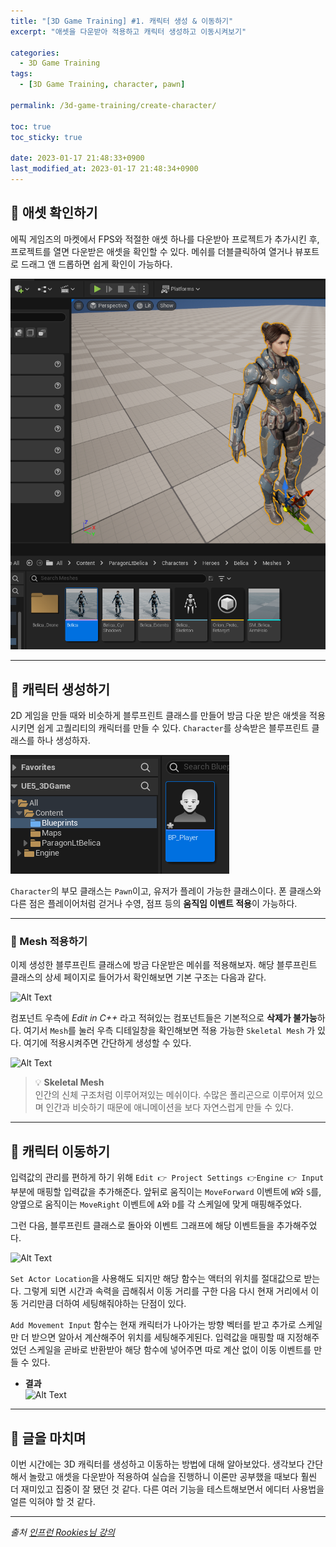 ```yaml
---
title: "[3D Game Training] #1. 캐릭터 생성 & 이동하기"
excerpt: "애셋을 다운받아 적용하고 캐릭터 생성하고 이동시켜보기"

categories:
  - 3D Game Training
tags:
  - [3D Game Training, character, pawn]

permalink: /3d-game-training/create-character/

toc: true
toc_sticky: true

date: 2023-01-17 21:48:33+0900
last_modified_at: 2023-01-17 21:48:34+0900
---
```


## 👻 애셋 확인하기
에픽 게임즈의 마켓에서 FPS와 적절한 애셋 하나를 다운받아 프로젝트가 추가시킨 후, 프로젝트를 열면 다운받은 애셋을 확인할 수 있다. 메쉬를 더블클릭하여 열거나 뷰포트로 드래그 앤 드롭하면 쉽게 확인이 가능하다.

![Alt Text](/assets/images/posts_img/projects/3d-game-training/create-character/skeletal-mesh.PNG)   

***

## 👻 캐릭터 생성하기
2D 게임을 만들 때와 비슷하게 블루프린트 클래스를 만들어 방금 다운 받은 애셋을 적용시키면 쉽게 고퀄리티의 캐릭터를 만들 수 있다. ``` Character ```를 상속받은 블루프린트 클래스를 하나 생성하자.

![Alt Text](/assets/images/posts_img/projects/3d-game-training/create-character/bpclass-character.PNG)   

``` Character ```의 부모 클래스는 ``` Pawn ```이고, 유저가 플레이 가능한 클래스이다. 폰 클래스와 다른 점은 플레이어처럼 걷거나 수영, 점프 등의 **움직임 이벤트 적용**이 가능하다.

***

### 🌱 Mesh 적용하기
이제 생성한 블루프린트 클래스에 방금 다운받은 메쉬를 적용해보자. 해당 블루프린트 클래스의 상세 페이지로 들어가서 확인해보면 기본 구조는 다음과 같다.

![Alt Text](/assets/images/posts_img/projects/3d-game-training/create-character/mesh-component.PNG)   

컴포넌트 우측에 _Edit in C++_ 라고 적혀있는 컴포넌트들은 기본적으로 **삭제가 불가능**하다. 여기서 ``` Mesh ```를 눌러 우측 디테일창을 확인해보면 적용 가능한 ``` Skeletal Mesh ``` 가 있다. 여기에 적용시켜주면 간단하게 생성할 수 있다.

![Alt Text](/assets/images/posts_img/projects/3d-game-training/create-character/mesh.PNG)   

> 💡 **Skeletal Mesh**   
인간의 신체 구조처럼 이루어져있는 메쉬이다. 수많은 폴리곤으로 이루어져 있으며 인간과 비슷하기 때문에 애니메이션을 보다 자연스럽게 만들 수 있다.

***

## 👻 캐릭터 이동하기
입력값의 관리를 편하게 하기 위해 ``` Edit 👉 Project Settings 👉Engine 👉 Input ``` 부분에 매핑할 입력값을 추가해준다. 앞뒤로 움직이는 ``` MoveForward ``` 이벤트에 ``` W ```와 ``` S ```를, 양옆으로 움직이는 ``` MoveRight ``` 이벤트에 ``` A ```와 ``` D ```를 각 스케일에 맞게 매핑해주었다.

그런 다음, 블루프린트 클래스로 돌아와 이벤트 그래프에 해당 이벤트들을 추가해주었다.

![Alt Text](/assets/images/posts_img/projects/3d-game-training/create-character/add-movement-input.PNG)   

``` Set Actor Location ```을 사용해도 되지만 해당 함수는 액터의 위치를 절대값으로 받는다. 그렇게 되면 시간과 속력을 곱해줘서 이동 거리를 구한 다음 다시 현재 거리에서 이동 거리만큼 더하여 세팅해줘야하는 단점이 있다.

``` Add Movement Input ``` 함수는 현재 캐릭터가 나아가는 방향 벡터를 받고 추가로 스케일만 더 받으면 알아서 계산해주어 위치를 세팅해주게된다. 입력값을 매핑할 때 지정해주었던 스케일을 곧바로 반환받아 해당 함수에 넣어주면 따로 계산 없이 이동 이벤트를 만들 수 있다.

- **결과**   
![Alt Text](/assets/images/posts_img/projects/3d-game-training/create-character/move-character.gif)   

***

## 👻 글을 마치며
이번 시간에는 3D 캐릭터를 생성하고 이동하는 방법에 대해 알아보았다. 생각보다 간단해서 놀랐고 애셋을 다운받아 적용하여 실습을 진행하니 이론만 공부했을 때보다 훨씬 더 재미있고 집중이 잘 됐던 것 같다. 다른 여러 기능을 테스트해보면서 에디터 사용법을 얼른 익혀야 할 것 같다.

***

_출처_
_[인프런 Rookies님 강의](https://inf.run/AXLS)_